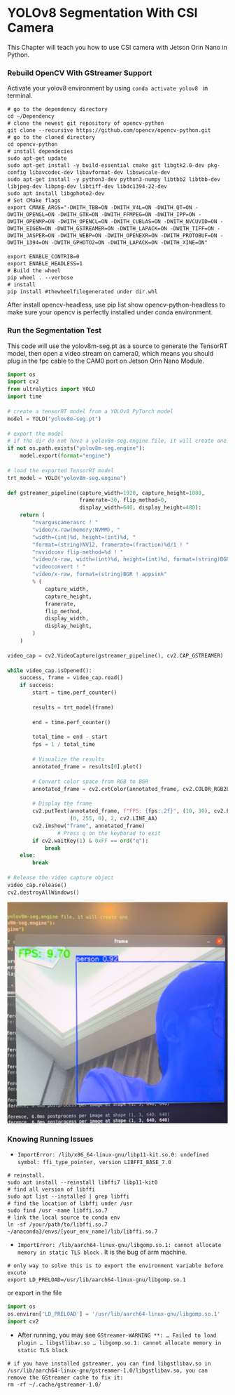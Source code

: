 # YOLOv8 Segmentation With CSI Camera

This Chapter will teach you how to use CSI camera with Jetson Orin Nano in Python. 

### Rebuild OpenCV With GStreamer Support

Activate your yolov8 environment by using `conda activate yolov8 ` in terminal.

```shell
# go to the dependency directory 
cd ~/Dependency
# clone the newest git repository of opencv-python
git clone --recursive https://github.com/opencv/opencv-python.git
# go to the cloned directory
cd opencv-python
# install dependecies
sudo apt-get update
sudo apt-get install -y build-essential cmake git libgtk2.0-dev pkg-config libavcodec-dev libavformat-dev libswscale-dev
sudo apt-get install -y python3-dev python3-numpy libtbb2 libtbb-dev libjpeg-dev libpng-dev libtiff-dev libdc1394-22-dev
sudo apt install libgphoto2-dev
# Set CMake flags
export CMAKE_ARGS="-DWITH_TBB=ON -DWITH_V4L=ON -DWITH_QT=ON -DWITH_OPENGL=ON -DWITH_GTK=ON -DWITH_FFMPEG=ON -DWITH_IPP=ON -DWITH_OPENMP=ON -DWITH_OPENCL=ON -DWITH_CUBLAS=ON -DWITH_NVCUVID=ON -DWITH_EIGEN=ON -DWITH_GSTREAMER=ON -DWITH_LAPACK=ON -DWITH_TIFF=ON -DWITH_JASPER=ON -DWITH_WEBP=ON -DWITH_OPENEXR=ON -DWITH_PROTOBUF=ON -DWITH_1394=ON -DWITH_GPHOTO2=ON -DWITH_LAPACK=ON -DWITH_XINE=ON"

export ENABLE_CONTRIB=0
export ENABLE_HEADLESS=1
# Build the wheel
pip wheel . --verbose
# install 
pip install #thewheelfilegenerated under dir.whl
```

After install opencv-headless, use pip list show opencv-python-headless to make sure your opencv is perfectly installed under conda environment.

### Run the Segmentation Test

This code will use the yolov8m-seg.pt as a source to generate the TensorRT model, then open a video stream on camera0, which means you should plug in the fpc cable to the CAM0 port on Jetson Orin Nano Module.

```python
import os
import cv2
from ultralytics import YOLO
import time

# create a tensorRT model from a YOLOv8 PyTorch model
model = YOLO("yolov8m-seg.pt")

# export the model
# if the dir do not have a yolov8m-seg.engine file, it will create one
if not os.path.exists("yolov8m-seg.engine"):
    model.export(format="engine")

# load the exported TensorRT model
trt_model = YOLO("yolov8m-seg.engine")

def gstreamer_pipeline(capture_width=1920, capture_height=1080,
                       framerate=30, flip_method=0,
                       display_width=640, display_height=480):
    return (
        "nvarguscamerasrc ! "
        "video/x-raw(memory:NVMM), "
        "width=(int)%d, height=(int)%d, "
        "format=(string)NV12, framerate=(fraction)%d/1 ! "
        "nvvidconv flip-method=%d ! "
        "video/x-raw, width=(int)%d, height=(int)%d, format=(string)BGRx ! "
        "videoconvert ! "
        "video/x-raw, format=(string)BGR ! appsink"
        % (
            capture_width,
            capture_height,
            framerate,
            flip_method,
            display_width,
            display_height,
        )
    )

video_cap = cv2.VideoCapture(gstreamer_pipeline(), cv2.CAP_GSTREAMER)

while video_cap.isOpened():
    success, frame = video_cap.read()
    if success:
        start = time.perf_counter()

        results = trt_model(frame)

        end = time.perf_counter()

        total_time = end - start
        fps = 1 / total_time

        # Visualize the results
        annotated_frame = results[0].plot()

        # Convert color space from RGB to BGR
        annotated_frame = cv2.cvtColor(annotated_frame, cv2.COLOR_RGB2BGR)

        # Display the frame
        cv2.putText(annotated_frame, f"FPS: {fps:.2f}", (10, 30), cv2.FONT_HERSHEY_SIMPLEX, 1,
                    (0, 255, 0), 2, cv2.LINE_AA)
        cv2.imshow("frame", annotated_frame)
				# Press q on the keyborad to exit
        if cv2.waitKey(1) & 0xFF == ord("q"):
            break
    else:
        break

# Release the video capture object
video_cap.release()
cv2.destroyAllWindows()
```

<img src="./attachments/Result.jpg" />

### Knowing Running Issues

- `ImportError: /lib/x86_64-linux-gnu/libp11-kit.so.0: undefined symbol: ffi_type_pointer, version LIBFFI_BASE_7.0`
```shell
# reinstall.
sudo apt install --reinstall libffi7 libp11-kit0
# find all version of libffi
sudo apt list --installed | grep libffi
# find the location of libffi under /usr
sudo find /usr -name libffi.so.7
# link the local source to conda env
ln -sf /your/path/to/libffi.so.7 ~/anaconda3/envs/[your_env_name]/lib/libffi.so.7
```

- `ImportError: /lib/aarch64-linux-gnu/libgomp.so.1: cannot allocate memory in static TLS block` . It is the bug of arm machine.

```shell
# only way to solve this is to export the environment variable before excute
export LD_PRELOAD=/usr/lib/aarch64-linux-gnu/libgomp.so.1
```

or export in the file

```python
import os
os.environ['LD_PRELOAD'] = '/usr/lib/aarch64-linux-gnu/libgomp.so.1'
import cv2
```

- After running, you may see `GStreamer-WARNING **: … Failed to load plugin … libgstlibav.so … libgomp.so.1: cannot allocate memory in static TLS block`

```shell
# if you have installed gstreamer, you can find libgstlibav.so in /usr/lib/aarch64-linux-gnu/gstreamer-1.0/libgstlibav.so, you can remove the GStreamer cache to fix it:
rm -rf ~/.cache/gstreamer-1.0/
```

